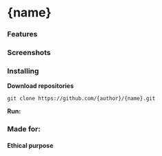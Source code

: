 # {name}
### Features 
### Screenshots
### Installing
**Download repositories**

    git clone https://github.com/{author}/{name}.git

**Run:**  

### Made for:
#### Ethical purpose
